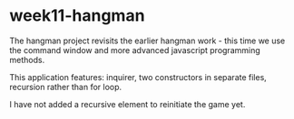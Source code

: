 # week11-hangman

The hangman project revisits the earlier hangman work - this time we use the command window and more advanced javascript programming methods.


This application features:
  inquirer, 
  two constructors in separate files, 
  recursion rather than for loop.
  
  
I have not added a recursive element to reinitiate the game yet.
  

